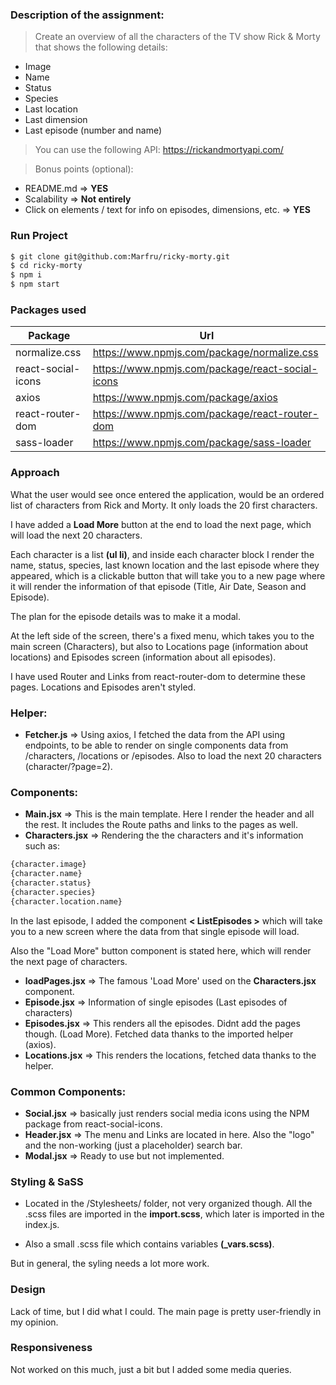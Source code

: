 ### Description of the assignment:

>Create an overview of all the characters of the TV show Rick & Morty that shows the following details:

- Image
- Name
- Status
- Species 
- Last location
- Last dimension
- Last episode (number and name)

>You can use the following API: https://rickandmortyapi.com/

>Bonus points (optional):

- README.md => **YES**
- Scalability => **Not entirely**
- Click on elements / text for info on episodes, dimensions, etc. => **YES**

### Run Project

```sh
$ git clone git@github.com:Marfru/ricky-morty.git
$ cd ricky-morty
$ npm i
$ npm start
```

### Packages used

| Package | Url |
| ------ | ------ |
| normalize.css | https://www.npmjs.com/package/normalize.css |
| react-social-icons | https://www.npmjs.com/package/react-social-icons |
| axios | https://www.npmjs.com/package/axios |
| react-router-dom | https://www.npmjs.com/package/react-router-dom |
| sass-loader | https://www.npmjs.com/package/sass-loader |

### Approach

What the user would see once entered the application, would be an ordered list of characters from Rick and Morty. It only loads the 20 first characters.

I have added a **Load More** button at the end to load the next page, which will load the next 20 characters.

Each character is a list **(ul li)**, and inside each character block I render the name, status, species, last known location and the last episode where they appeared, which is a clickable button that will take you to a new page where it will render the information of that episode (Title, Air Date, Season and Episode).

The plan for the episode details was to make it a modal.

At the left side of the screen, there's a fixed menu, which takes you to the main screen (Characters), but also to Locations page (information about locations) and Episodes screen (information about all episodes).

I have used Router and Links from react-router-dom to determine these pages. Locations and Episodes aren't styled.

### Helper:

- **Fetcher.js** => Using axios, I fetched the data from the API using endpoints, to be able to render on single components data from /characters, /locations or /episodes. Also to load the next 20 characters (character/?page=2).

### Components:

- **Main.jsx** => This is the main template. Here I render the header and all the rest. It includes the Route paths and links to the pages as well.
- **Characters.jsx** => Rendering the the characters and it's information such as: 

```bash
{character.image}
{character.name}
{character.status}
{character.species}
{character.location.name}
```

In the last episode, I added the component **< ListEpisodes >** which will take you to a new screen where the data from that single episode will load.

Also the "Load More" button component is stated here, which will render the next page of characters.

- **loadPages.jsx** => The famous 'Load More' used on the **Characters.jsx** component.
- **Episode.jsx** => Information of single episodes (Last episodes of characters)
- **Episodes.jsx** => This renders all the episodes. Didnt add the pages though. (Load More). Fetched data thanks to the imported helper (axios).
- **Locations.jsx** => This renders the locations, fetched data thanks to the helper.

### Common Components:

- **Social.jsx** => basically just renders social media icons using the NPM package from react-social-icons.
- **Header.jsx** => The menu and Links are located in here. Also the "logo" and the non-working (just a placeholder) search bar.
- **Modal.jsx** => Ready to use but not implemented.

### Styling & SaSS

- Located in the /Stylesheets/ folder, not very organized though. All the .scss files are imported in the **import.scss**, which later is imported in the index.js.

- Also a small .scss file which contains variables **(_vars.scss)**.

But in general, the syling needs a lot more work.

### Design

Lack of time, but I did what I could. The main page is pretty user-friendly in my opinion.

### Responsiveness

Not worked on this much, just a bit but I added some media queries.


